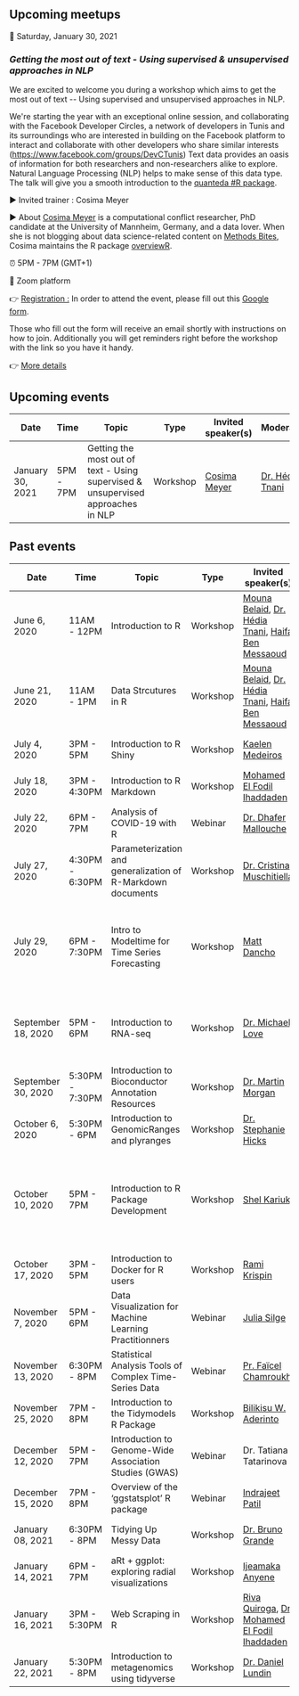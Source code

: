 ## Upcoming meetups
:date: Saturday, January 30, 2021 

### ***Getting the most out of text - Using supervised & unsupervised approaches in NLP***

We are excited to welcome you during a workshop which aims to get the most out of text -- Using supervised and unsupervised approaches in NLP.

We're starting the year with an exceptional online session, and collaborating with the Facebook Developer Circles, a network of developers in Tunis and its surroundings who are interested in building on the Facebook platform to interact and collaborate with other developers who share similar interests (https://www.facebook.com/groups/DevCTunis)
Text data provides an oasis of information for both researchers and non-researchers alike to explore. Natural Language Processing (NLP) helps to make sense of this data type.
The talk will give you a smooth introduction to the [quanteda #R package](https://quanteda.io/).

▶️ Invited trainer : Cosima Meyer

▶️ About [Cosima Meyer](cosimameyer.rbind.io) is a computational conflict researcher, PhD candidate at the University of Mannheim, Germany, and a data lover.
When she is not blogging about data science-related content on [Methods Bites](https://bit.ly/methods-bites), Cosima maintains the R package [overviewR](https://bit.ly/overviewR).


:alarm_clock: 5PM - 7PM (GMT+1)

:round_pushpin: Zoom platform

:point_right: [Registration :](https://www.meetup.com/fr-FR/rladies-tunis/events/275784778/) In order to attend the event, please fill out this [Google form](https://tinyurl.com/y3a9ac3l).

Those who fill out the form will receive an email shortly with instructions on how to join. Additionally you will get reminders right before the workshop with the link so you have it handy.

:point_right: [More details](https://www.meetup.com/fr-FR/rladies-tunis/events/275784778/)

## Upcoming events

| Date  | Time  | Topic  | Type  | Invited speaker(s) | Moderator(s) | Place  | Event materials  |
|---|---|---|---|---|---|---|---|
| January 30, 2021 | 5PM - 7PM | Getting the most out of text - Using supervised & unsupervised approaches in NLP | Workshop | [Cosima Meyer](https://cosimameyer.rbind.io/)| [Dr. Hédia Tnani](https://github.com/htnani) |Zoom | will be provided  
## Past events

| Date  | Time  | Topic  | Type  | Invited speaker(s) | Moderator(s) | Place  | Event materials  |
|---|---|---|---|---|---|---|---|
| June 6, 2020 | 11AM - 12PM | Introduction to R | Workshop | [Mouna Belaid](https://www.linkedin.com/in/mouna-belaid-b10300112/), [Dr. Hédia Tnani](https://github.com/htnani), [Haifa Ben Messaoud](https://www.linkedin.com/in/haifa-ben-messaoud-74294882/) | [Nermine Ben Rich](https://www.linkedin.com/in/nermine-ben-rich-844173134/) | Zoom | [Slides, recording video, code](https://github.com/rladiestunis/1st-Meetup-Workshop-materials-Introdution-to-R) |
| June 21, 2020 | 11AM - 1PM | Data Strcutures in R | Workshop | [Mouna Belaid](https://www.linkedin.com/in/mouna-belaid-b10300112/), [Dr. Hédia Tnani](https://github.com/htnani), [Haifa Ben Messaoud](https://www.linkedin.com/in/haifa-ben-messaoud-74294882/) | [Nermine Ben Rich](https://www.linkedin.com/in/nermine-ben-rich-844173134/) | Zoom | [Slides, code](https://github.com/rladiestunis/2nd-Meetup-Workshop-materials-Data-Structures-in-R) |
| July 4, 2020 | 3PM - 5PM | Introduction to R Shiny | Workshop | [Kaelen Medeiros](http://klmedeiros.com/index.html)| [Haifa Ben Messaoud](https://www.linkedin.com/in/haifa-ben-messaoud-74294882/) | Zoom | [Slides, recording video, code](https://github.com/rladiestunis/3rd-Meetup-Introduction-to-R-Shiny) |
| July 18, 2020 | 3PM - 4:30PM | Introduction to R Markdown | Workshop | [Mohamed El Fodil Ihaddaden](https://ihaddadenfodil.com/)| [Mouna Belaid](https://www.linkedin.com/in/mouna-belaid-b10300112/) | Zoom | [Slides, recording video, code](https://github.com/rladiestunis/4th-Meetup-Introduction-to-R-Markdown) |
| July 22, 2020 | 6PM - 7PM | Analysis of COVID-19 with R | Webinar | [Dr. Dhafer Mallouche](https://malouche.github.io/)| [Haifa Ben Messaoud](https://www.linkedin.com/in/haifa-ben-messaoud-74294882/) | Zoom | [Website](https://malouche.github.io/covid19data/), [Webinar recording](https://www.youtube.com/watch?v=ecbA0h7aDE0) |
| July 27, 2020 | 4:30PM - 6:30PM | Parameterization and generalization of R-Markdown documents | Workshop | [Dr. Cristina Muschitiella](https://www.linkedin.com/in/cristina-muschitiello/)| [Dr. Hédia Tnani](https://github.com/htnani) | Zoom | [Slides, recording video, code](https://github.com/rladiestunis/6th-Meetup-Parameterization-and-generalization-of-R-Markdown-documents) |
| July 29, 2020 | 6PM - 7:30PM | Intro to Modeltime for Time Series Forecasting | Workshop | [Matt Dancho](https://www.linkedin.com/in/mattdancho/)| [Chaima Boughanmi](https://www.linkedin.com/in/chaima-boughanmi-39756b168/) | Zoom | [Modeltime : The time series forecasting package for the tidymodels ecosystem](https://business-science.github.io/modeltime/) |
| September 18, 2020 | 5PM - 6PM | Introduction to RNA-seq | Workshop | [Dr. Michael Love](https://mikelove.github.io/)| [Dr. Hédia Tnani](https://github.com/htnani) | Zoom | [Slides of the talk](https://bit.ly/rnaseqPipe), [Slides about Bioconductor](https://rladiestunis-introduction2bioconductor.netlify.app/#1), [recording video](https://lnkd.in/dSmd6_w), [Chat](https://lnkd.in/dznsqCA) |
| September 30, 2020 | 5:30PM - 7:30PM | Introduction to Bioconductor Annotation Resources | Workshop | [Dr. Martin Morgan](https://github.com/mtmorgan)| [Dr. Hédia Tnani](https://github.com/htnani) | Zoom | [Recording video](https://www.youtube.com/watch?v=W9oLmOg4BsQ)
| October 6, 2020 | 5:30PM - 6PM | Introduction to GenomicRanges and plyranges | Workshop | [Dr. Stephanie Hicks](https://www.stephaniehicks.com/)| [Dr. Hédia Tnani](https://github.com/htnani) | Zoom | [Recording video](https://www.youtube.com/watch?v=TaEsonYBGlE&t=1s), [code](https://gist.github.com/stephaniehicks/7bbb1955e58de3e1f0ea1597ec833a79) |
| October 10, 2020 | 5PM - 7PM | Introduction to R Package Development | Workshop | [Shel Kariuki](https://shelkariuki.netlify.app/)| [Mouna Belaid](https://www.linkedin.com/in/mouna-belaid-b10300112/) | Zoom | [Recording video](https://www.youtube.com/watch?v=qCkwxsGZQpA), [github repository of the package we've created during the workshop](https://github.com/Shelmith-Kariuki/rAfrica), [Notes](https://drive.google.com/file/d/1qOomY5ML6jNu4DAbeqne_ySPbaC5i-pT/view?usp=sharing) |
| October 17, 2020 | 3PM - 5PM | Introduction to Docker for R users | Workshop | [Rami Krispin](https://github.com/RamiKrispin)| [Haifa Ben Messaoud](https://www.linkedin.com/in/haifa-ben-messaoud-74294882/) | Zoom | [Recording video](https://www.youtube.com/watch?v=bGwjO07DmAY&t=17s), [Code](https://github.com/RamiKrispin/R-Ladies-Tunis) |
| November 7, 2020 | 5PM - 6PM | Data Visualization for Machine Learning Practitionners | Webinar | [Julia Silge](https://juliasilge.com/)| [Mouna Belaid](https://www.linkedin.com/in/mouna-belaid-b10300112/) | Zoom | [Recording video](https://www.youtube.com/watch?v=GcYBqm86Th8), [Slides](https://drive.google.com/file/d/1wXUILFN1i-PtOsAvmc702V9UY05tLOdo/view) |
| November 13, 2020 | 6:30PM - 8PM | Statistical Analysis Tools of Complex Time-Series Data | Webinar | [Pr. Faïcel Chamroukhi](https://chamroukhi.com)|[Haifa Ben Messaoud](https://www.linkedin.com/in/haifa-ben-messaoud-74294882/) | Zoom | [Recording video](https://www.youtube.com/watch?v=w5KObYagyaM&t=561s), [Slides](https://chamroukhi.com/Talks/FChamroukhi-RLadiesTN-nov2020.pdf) |
| November 25, 2020 | 7PM - 8PM | Introduction to the Tidymodels R Package | Workshop | [Bilikisu W. Aderinto](https://www.linkedin.com/in/bilikisuaderinto/)| [Mouna Belaid](https://www.linkedin.com/in/mouna-belaid-b10300112/) | Zoom | [Recording video](https://www.youtube.com/watch?v=xgoTODyheRg&t=11s), [Demo](https://github.com/BAderinto/Tidymodels-package-in-R) |
| December 12, 2020 | 5PM - 7PM | Introduction to Genome-Wide Association Studies (GWAS) | Webinar | Dr. Tatiana Tatarinova | [Dr. Hédia Tnani](https://github.com/htnani) | Zoom | [Recording video](https://www.youtube.com/watch?v=n-sXeshyVRI), [Slides](https://drive.google.com/file/d/1dM5dZrACdk0SD9kTOzgF399sx6CjTG6X/view), [Code](https://github.com/rladiestunis/R4Bioinfo-series-workshop-Introduction-to-GWAS) |
| December 15, 2020 | 7PM - 8PM | Overview of the ‘ggstatsplot’ R package | Webinar | [Indrajeet Patil](https://www.linkedin.com/in/bilikisuaderinto/)| [Haifa Ben Messaoud](https://www.linkedin.com/in/haifa-ben-messaoud-74294882/) | Google Meet | [Recording video](https://www.youtube.com/watch?v=-Bau5f2RfPE&t=2s), [Slides](https://indrajeetpatil.github.io/ggstatsplot_slides/slides/ggstatsplot_presentation.html#1) |
| January 08, 2021 | 6:30PM - 8PM | Tidying Up Messy Data | Workshop |[Dr. Bruno Grande](https://www.linkedin.com/in/brunograndephd/) | [Kaouthar Driss](https://www.linkedin.com/in/kaouthar-driss-889756143/) | Zoom |[Recording video](https://www.youtube.com/watch?v=Frk5KUBcVds&feature=youtu.be), [Demo](https://bgrande.shinyapps.io/2021-01-08-rladies-tunis/), [Code](https://github.com/BrunoGrandePhD/2020-11-14-rladies-workshop/tree/rladies-tunis) |
| January 14, 2021 | 6PM - 7PM | aRt + ggplot: exploring radial visualizations | Workshop | [Ijeamaka Anyene](https://ijeamaka-anyene.netlify.app/) |[Vebashini Naidoo](https://www.linkedin.com/in/vebashini-naidoo-4260a96a/) |Zoom | [Recording video](https://www.youtube.com/watch?v=h0i6KAahLY8&t=1086s), [Demo](https://github.com/Ijeamakaanyene/aRt_ggplot), [Slides](https://ijeamakaanyene.github.io/aRt_ggplot/index.html#1)
| January 16, 2021 | 3PM - 5:30PM | Web Scraping in R | Workshop | [Riva Quiroga](https://rivaquiroga.cl/), [Dr. Mohamed El Fodil Ihaddaden](https://ihaddadenfodil.com/) | [Mouna Belaid](https://mounabelaid.netlify.app/) and [ESSAI Junior Entreprise team](https://www.facebook.com/Essai.Junior.Entreprise)|Zoom | will be provided  
| January 22, 2021 | 5:30PM - 8PM | Introduction to metagenomics using tidyverse | Workshop | [Dr. Daniel Lundin](https://www.su.se/profiles/dlund-1.194119)| [Dr. Hédia Tnani](https://github.com/htnani) |Zoom | will be provided
